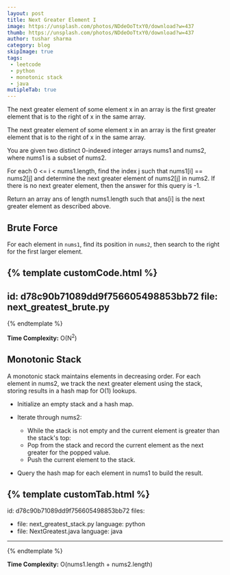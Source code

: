 ```yaml
---
layout: post
title: Next Greater Element I
image: https://unsplash.com/photos/NDdeOoTtxY0/download?w=437
thumb: https://unsplash.com/photos/NDdeOoTtxY0/download?w=437
author: tushar sharma
category: blog
skipImage: true
tags:
 - leetcode
 - python
 - monotonic stack
 - java
mutipleTab: true
---
```


The next greater element of some element x in an array is the first greater element that is to the right of x in the same array.<!-- truncate_here -->

The next greater element of some element x in an array is the first greater element that is to the right of x in the same array.

You are given two distinct 0-indexed integer arrays nums1 and nums2, where nums1 is a subset of nums2.

For each 0 <= i < nums1.length, find the index j such that nums1[i] == nums2[j] and determine the next greater element of nums2[j] in nums2. If there is no next greater element, then the answer for this query is -1.

Return an array ans of length nums1.length such that ans[i] is the next greater element as described above.

## Brute Force

For each element in `nums1`, find its position in `nums2`, then search to the right for the first larger element.

{% template  customCode.html %}
---
id: d78c90b71089dd9f756605498853bb72
file: next_greatest_brute.py
---
{% endtemplate %}

**Time Complexity:** O(N<sup>2</sup>)

## Monotonic Stack

A monotonic stack maintains elements in decreasing order. For each element in nums2, we track the next greater element using the stack, storing results in a hash map for O(1) lookups.


* Initialize an empty stack and a hash map.

* Iterate through nums2:
  - While the stack is not empty and the current element is greater than the stack's top:
  - Pop from the stack and record the current element as the next greater for the popped value.
  - Push the current element to the stack.

* Query the hash map for each element in nums1 to build the result.

{% template  customTab.html %}
---
id: d78c90b71089dd9f756605498853bb72
files:
  - file: next_greatest_stack.py
    language: python
  - file: NextGreatest.java
    language: java
---
{% endtemplate %}



**Time Complexity:** O(nums1.length + nums2.length)
